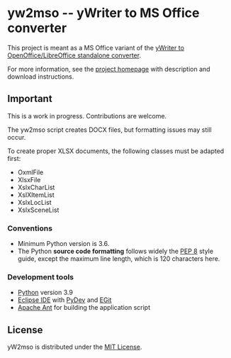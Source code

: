 # yw2mso -- yWriter to MS Office converter

This project is meant as a MS Office variant of the [yWriter to OpenOffice/LibreOffice standalone converter](https://peter88213.github.io/yW2OO/). 

For more information, see the [project homepage](https://peter88213.github.io/yw2mso) with description and download instructions.

## Important

This is a work in progress. Contributions are welcome.

The yw2mso script creates DOCX files, but formatting issues may still occur. 

To create proper XLSX documents, the following classes must be adapted first:

- OxmlFile
- XlsxFile
- XslxCharList
- XslXItemList
- XslxLocList
- XslxSceneList


### Conventions

- Minimum Python version is 3.6. 
- The Python **source code formatting** follows widely the [PEP 8](https://www.python.org/dev/peps/pep-0008/) style guide, except the maximum line length, which is 120 characters here.

### Development tools

- [Python](https://python.org) version 3.9
- [Eclipse IDE](https://eclipse.org) with [PyDev](https://pydev.org) and [EGit](https://www.eclipse.org/egit/)
- [Apache Ant](https://ant.apache.org/) for building the application script

## License

yW2mso is distributed under the [MIT License](http://www.opensource.org/licenses/mit-license.php).
